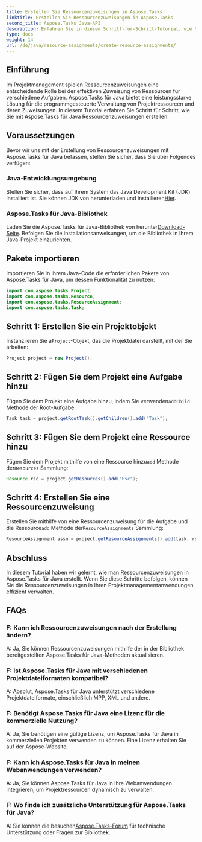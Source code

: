 ```yaml
---
title: Erstellen Sie Ressourcenzuweisungen in Aspose.Tasks
linktitle: Erstellen Sie Ressourcenzuweisungen in Aspose.Tasks
second_title: Aspose.Tasks Java-API
description: Erfahren Sie in diesem Schritt-für-Schritt-Tutorial, wie Sie mühelos Ressourcenzuweisungen in Aspose.Tasks für Java erstellen. Effizientes Projektressourcenmanagement leicht gemacht.
type: docs
weight: 14
url: /de/java/resource-assignments/create-resource-assignments/
---
```

## Einführung
Im Projektmanagement spielen Ressourcenzuweisungen eine entscheidende Rolle bei der effektiven Zuweisung von Ressourcen für verschiedene Aufgaben. Aspose.Tasks für Java bietet eine leistungsstarke Lösung für die programmgesteuerte Verwaltung von Projektressourcen und deren Zuweisungen. In diesem Tutorial erfahren Sie Schritt für Schritt, wie Sie mit Aspose.Tasks für Java Ressourcenzuweisungen erstellen.
## Voraussetzungen
Bevor wir uns mit der Erstellung von Ressourcenzuweisungen mit Aspose.Tasks für Java befassen, stellen Sie sicher, dass Sie über Folgendes verfügen:
### Java-Entwicklungsumgebung
 Stellen Sie sicher, dass auf Ihrem System das Java Development Kit (JDK) installiert ist. Sie können JDK von herunterladen und installieren[Hier](https://www.oracle.com/java/technologies/javase-jdk11-downloads.html).
### Aspose.Tasks für Java-Bibliothek
 Laden Sie die Aspose.Tasks für Java-Bibliothek von herunter[Download-Seite](https://releases.aspose.com/tasks/java/). Befolgen Sie die Installationsanweisungen, um die Bibliothek in Ihrem Java-Projekt einzurichten.

## Pakete importieren
Importieren Sie in Ihrem Java-Code die erforderlichen Pakete von Aspose.Tasks für Java, um dessen Funktionalität zu nutzen:
```java
import com.aspose.tasks.Project;
import com.aspose.tasks.Resource;
import com.aspose.tasks.ResourceAssignment;
import com.aspose.tasks.Task;
```

## Schritt 1: Erstellen Sie ein Projektobjekt
 Instanziieren Sie a`Project`-Objekt, das die Projektdatei darstellt, mit der Sie arbeiten:
```java
Project project = new Project();
```
## Schritt 2: Fügen Sie dem Projekt eine Aufgabe hinzu
 Fügen Sie dem Projekt eine Aufgabe hinzu, indem Sie verwenden`addChild` Methode der Root-Aufgabe:
```java
Task task = project.getRootTask().getChildren().add("Task");
```
## Schritt 3: Fügen Sie dem Projekt eine Ressource hinzu
 Fügen Sie dem Projekt mithilfe von eine Ressource hinzu`add` Methode der`Resources` Sammlung:
```java
Resource rsc = project.getResources().add("Rsc");
```
## Schritt 4: Erstellen Sie eine Ressourcenzuweisung
 Erstellen Sie mithilfe von eine Ressourcenzuweisung für die Aufgabe und die Ressource`add` Methode der`ResourceAssignments` Sammlung:
```java
ResourceAssignment assn = project.getResourceAssignments().add(task, rsc);
```

## Abschluss
In diesem Tutorial haben wir gelernt, wie man Ressourcenzuweisungen in Aspose.Tasks für Java erstellt. Wenn Sie diese Schritte befolgen, können Sie die Ressourcenzuweisungen in Ihren Projektmanagementanwendungen effizient verwalten.
## FAQs
### F: Kann ich Ressourcenzuweisungen nach der Erstellung ändern?
A: Ja, Sie können Ressourcenzuweisungen mithilfe der in der Bibliothek bereitgestellten Aspose.Tasks für Java-Methoden aktualisieren.
### F: Ist Aspose.Tasks für Java mit verschiedenen Projektdateiformaten kompatibel?
A: Absolut, Aspose.Tasks für Java unterstützt verschiedene Projektdateiformate, einschließlich MPP, XML und andere.
### F: Benötigt Aspose.Tasks für Java eine Lizenz für die kommerzielle Nutzung?
A: Ja, Sie benötigen eine gültige Lizenz, um Aspose.Tasks für Java in kommerziellen Projekten verwenden zu können. Eine Lizenz erhalten Sie auf der Aspose-Website.
### F: Kann ich Aspose.Tasks für Java in meinen Webanwendungen verwenden?
A: Ja, Sie können Aspose.Tasks für Java in Ihre Webanwendungen integrieren, um Projektressourcen dynamisch zu verwalten.
### F: Wo finde ich zusätzliche Unterstützung für Aspose.Tasks für Java?
 A: Sie können die besuchen[Aspose.Tasks-Forum](https://forum.aspose.com/c/tasks/15) für technische Unterstützung oder Fragen zur Bibliothek.
